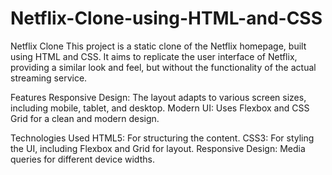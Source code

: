# Netflix-Clone-using-HTML-and-CSS
Netflix Clone
This project is a static clone of the Netflix homepage, built using HTML and CSS. It aims to replicate the user interface of Netflix, providing a similar look and feel, but without the functionality of the actual streaming service.

Features
Responsive Design: The layout adapts to various screen sizes, including mobile, tablet, and desktop.
Modern UI: Uses Flexbox and CSS Grid for a clean and modern design.

Technologies Used
HTML5: For structuring the content.
CSS3: For styling the UI, including Flexbox and Grid for layout.
Responsive Design: Media queries for different device widths.
